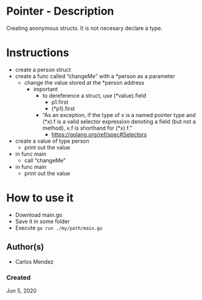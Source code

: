 #  Pointer - Description

Creating anonymous structs. It is not necesary declare a type.

# Instructions

* create a person struct
* create a func called “changeMe” with a *person as a parameter
  * change the value stored at the *person address
    * important
      * to dereference a struct, use (*value).field
        * p1.first
        * (*p1).first
      * “As an exception, if the type of x is a named pointer type and (*x).f is a valid selector expression denoting a field (but not a method),
      x.f is shorthand for (*x).f.”
        * https://golang.org/ref/spec#Selectors
* create a value of type person
  * print out the value
* in func main
  * call “changeMe”
* in func main
  * print out the value

# How to use it

* Download main.go
* Save it in some folder
* Execute `go run ./my/path/main.go`

## Author(s)

* Carlos Mendez

### Created

Jun 5, 2020